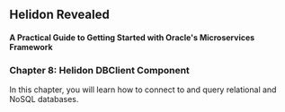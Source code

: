 ## Helidon Revealed
#### A Practical Guide to Getting Started with Oracle's Microservices Framework

### Chapter 8: Helidon DBClient Component

In this chapter, you will learn how to connect to and query relational and NoSQL databases.
